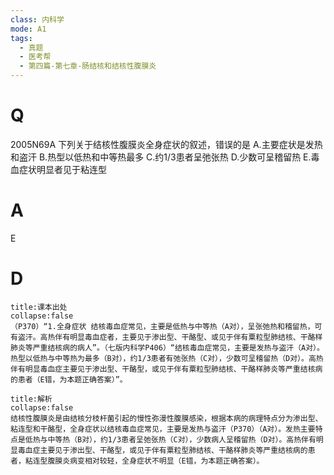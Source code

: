 ```yaml
---
class: 内科学
mode: A1
tags:
  - 真题
  - 医考帮
  - 第四篇-第七章-肠结核和结核性腹膜炎
---
```


# Q
2005N69A 下列关于结核性腹膜炎全身症状的叙述，错误的是
A.主要症状是发热和盗汗
B.热型以低热和中等热最多
C.约1/3患者呈弛张热
D.少数可呈稽留热
E.毒血症状明显者见于粘连型

# A
E
# D
```ad-note
title:课本出处
collapse:false
（P370）“1.全身症状 结核毒血症常见，主要是低热与中等热（A对），呈张弛热和稽留热，可有盗汗。高热伴有明显毒血症者，主要见于渗出型、干酪型、或见于伴有粟粒型肺结核、干酪样肺炎等严重结核病的病人”。（七版内科学P406）“结核毒血症常见，主要是发热与盗汗（A对）。热型以低热与中等热为最多（B对），约1/3患者有弛张热（C对），少数可呈稽留热（D对）。高热伴有明显毒血症主要见于渗出型、干酪型，或见于伴有粟粒型肺结核、干酪样肺炎等严重结核病的患者（E错，为本题正确答案）”。
```

```ad-summary
title:解析
collapse:false
结核性腹膜炎是由结核分枝杆菌引起的慢性弥漫性腹膜感染，根据本病的病理特点分为渗出型、粘连型和干酪型，全身症状以结核毒血症常见，主要是发热与盗汗（P370）（A对）。发热主要特点是低热与中等热（B对），约1/3患者呈弛张热（C对），少数病人呈稽留热（D对）。高热伴有明显毒血症主要见于渗出型、干酪型，或见于伴有粟粒型肺结核、干酪样肺炎等严重结核病的患者，粘连型腹膜炎病变相对较轻，全身症状不明显（E错，为本题正确答案）。
```

